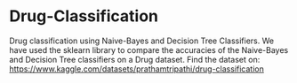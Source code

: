 # Drug-Classification
Drug classification using Naive-Bayes and Decision Tree Classifiers.
We have used the sklearn library to compare the accuracies of the Naive-Bayes and Decision Tree classifiers on a Drug dataset.
Find the dataset on: https://www.kaggle.com/datasets/prathamtripathi/drug-classification
